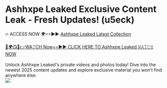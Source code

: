 # Ashhxpe Leaked Exclusive Content Leak - Fresh Updates! (u5eck)

🔥 ACCESS NOW 🌍==►► <a href="https://tinyurl.com/kvy9nzfs" rel="nofollow">Ashhxpe Leaked Latest Collection</a>
<br><br>
[🔴🌍📺📱👉WA𝚃CH Now==►► CLICK HERE TO Ashhxpe Leaked 𝚆𝙰𝚃𝙲𝙷 NOW](https://tinyurl.com/kvy9nzfs)
<br><br>
Unlock Ashhxpe Leaked's private videos and photos today! Dive into the newest 2025 content updates and explore exclusive material you won’t find anywhere else.
<br>
<a href="https://tinyurl.com/kvy9nzfs" rel="nofollow" data-target="animated-image.originalLink"><img src="https://camo.githubusercontent.com/8a4f000d20f83aca3bf7ec5f350d767afa0574a8a352519fd8cfa583a6f93a33/68747470733a2f2f692e696d6775722e636f6d2f644a486b345a712e676966" data-canonical-src="https://i.imgur.com/dJHk4Zq.gif" style="max-width: 100%; display: inline-block;" data-target="animated-image.originalImage"></a>
<br>
